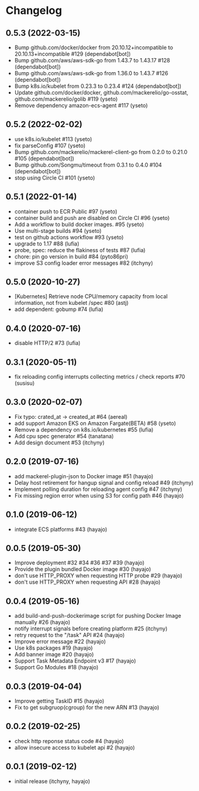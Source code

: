 # Changelog

## 0.5.3 (2022-03-15)

* Bump github.com/docker/docker from 20.10.12+incompatible to 20.10.13+incompatible #129 (dependabot[bot])
* Bump github.com/aws/aws-sdk-go from 1.43.7 to 1.43.17 #128 (dependabot[bot])
* Bump github.com/aws/aws-sdk-go from 1.36.0 to 1.43.7 #126 (dependabot[bot])
* Bump k8s.io/kubelet from 0.23.3 to 0.23.4 #124 (dependabot[bot])
* Update github.com/docker/docker, github.com/mackerelio/go-osstat, github.com/mackerelio/golib #119 (yseto)
* Remove dependency amazon-ecs-agent #117 (yseto)


## 0.5.2 (2022-02-02)

* use k8s.io/kubelet #113 (yseto)
* fix parseConfig #107 (yseto)
* Bump github.com/mackerelio/mackerel-client-go from 0.2.0 to 0.21.0 #105 (dependabot[bot])
* Bump github.com/Songmu/timeout from 0.3.1 to 0.4.0 #104 (dependabot[bot])
* stop using Circle CI #101 (yseto)


## 0.5.1 (2022-01-14)

* container push to ECR Public #97 (yseto)
* container build and push are disabled on Circle CI #96 (yseto)
* Add a workflow to build docker images. #95 (yseto)
* Use multi-stage builds #94 (yseto)
* test on github actions workflow #93 (yseto)
* upgrade to 1.17 #88 (lufia)
* probe, spec: reduce the flakiness of tests #87 (lufia)
* chore: pin go version in build #84 (pyto86pri)
* improve S3 config loader error messages #82 (itchyny)


## 0.5.0 (2020-10-27)

* [Kubernetes] Retrieve node CPU/memory capacity from local information, not from kubelet /spec #80 (astj)
* add dependent: gobump #74 (lufia)


## 0.4.0 (2020-07-16)

* disable HTTP/2 #73 (lufia)


## 0.3.1 (2020-05-11)

* fix reloading config interrupts collecting metrics / check reports #70 (susisu)


## 0.3.0 (2020-02-07)

* Fix typo: crated_at -> created_at #64 (aereal)
* add support Amazon EKS on Amazon Fargate(BETA) #58 (yseto)
* Remove a dependency on k8s.io/kubernetes #55 (lufia)
* Add cpu spec generator #54 (tanatana)
* Add design document #53 (itchyny)


## 0.2.0 (2019-07-16)

* add mackerel-plugin-json to Docker image #51 (hayajo)
* Delay host retirement for hangup signal and config reload #49 (itchyny)
* Implement polling duration for reloading agent config #47 (itchyny)
* Fix missing region error when using S3 for config path #46 (hayajo)


## 0.1.0 (2019-06-12)

* integrate ECS platforms #43 (hayajo)


## 0.0.5 (2019-05-30)

* Improve deployment #32 #34 #36 #37 #39 (hayajo)
* Provide the plugin bundled Docker image #30 (hayajo)
* don't use HTTP_PROXY when requesting HTTP probe #29 (hayajo)
* don't use HTTP_PROXY when requesting API #28 (hayajo)


## 0.0.4 (2019-05-16)

* add build-and-push-dockerimage script for pushing Docker Image manually #26 (hayajo)
* notify interrupt signals before creating platform #25 (itchyny)
* retry request to the "/task" API #24 (hayajo)
* Improve error message #22 (hayajo)
* Use k8s packages #19 (hayajo)
* Add banner image #20 (hayajo)
* Support Task Metadata Endpoint v3 #17 (hayajo)
* Support Go Modules #18 (hayajo)


## 0.0.3 (2019-04-04)

* Improve getting TaskID #15 (hayajo)
* Fix to get subgruop(cgroup) for the new ARN #13 (hayajo)


## 0.0.2 (2019-02-25)

* check http reponse status code #4 (hayajo)
* allow insecure access to kubelet api #2 (hayajo)


## 0.0.1 (2019-02-12)

* initial release (itchyny, hayajo)
